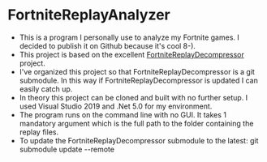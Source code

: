 # FortniteReplayAnalyzer

- This is a program I personally use to analyze my Fortnite games.  I decided to publish it on Github because it's cool 8-).
- This project is based on the excellent [FortniteReplayDecompressor](https://github.com/Shiqan/FortniteReplayDecompressor) project.
- I've organized this project so that FortniteReplayDecompressor is a git submodule.  In this way if FortniteReplayDecompressor is updated I can easily catch up.
- In theory this project can be cloned and built with no further setup.  I used Visual Studio 2019 and .Net 5.0 for my environment.
- The program runs on the command line with no GUI.  It takes 1 mandatory argument which is the full path to the folder containing the replay files.
- To update the FortniteReplayDecompressor submodule to the latest: git submodule update --remote
